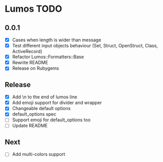 # Lumos TODO

## 0.0.1
- [x] Cases when length is wider than message
- [x] Test different input objects behaviour (Set, Struct, OpenStruct, Class, ActiveRecord)
- [x] Refactor Lumos::Formatters::Base
- [x] Rewrite README
- [x] Release on Rubygems

## Release
- [x] Add \n to the end of lumos line
- [x] Add emoji support for divider and wrapper
- [x] Changeable default options
- [x] default_options spec
- [ ] Support emoji for default_options too
- [ ] Update README

## Next
- [ ] Add multi-colors support
